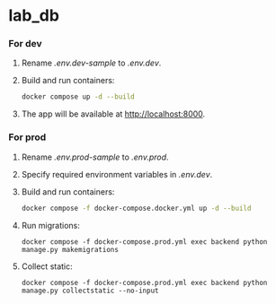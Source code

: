 # lab_db

### For dev

1. Rename *.env.dev-sample* to *.env.dev*.
2. Build and run containers:

   ```bash
   docker compose up -d --build
   ```
3. The app will be available at [http://localhost:8000](http://localhost:8000).

### For prod

1. Rename *.env.prod-sample* to *.env.prod*.
2. Specify required environment variables in *.env.dev*.
3. Build and run containers:

   ```bash
   docker compose -f docker-compose.docker.yml up -d --build
   ```
4. Run migrations:

   ```
   docker compose -f docker-compose.prod.yml exec backend python manage.py makemigrations
   ```
5. Collect static:
   ```
   docker compose -f docker-compose.prod.yml exec backend python manage.py collectstatic --no-input
   ```
